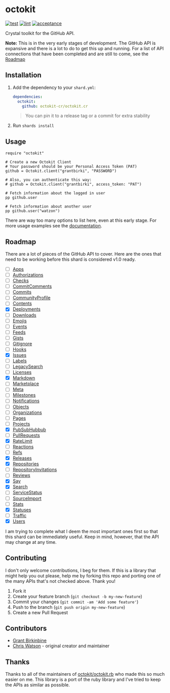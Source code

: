 # octokit

[![test](https://github.com/octokit-cr/octokit.cr/actions/workflows/test.yml/badge.svg)](https://github.com/octokit-cr/octokit.cr/actions/workflows/test.yml) [![lint](https://github.com/octokit-cr/octokit.cr/actions/workflows/lint.yml/badge.svg)](https://github.com/octokit-cr/octokit.cr/actions/workflows/lint.yml) [![acceptance](https://github.com/octokit-cr/octokit.cr/actions/workflows/acceptance.yml/badge.svg)](https://github.com/octokit-cr/octokit.cr/actions/workflows/acceptance.yml)

Crystal toolkit for the GitHub API.

**Note:** This is in the very early stages of development. The GitHub API is expansive and there is a lot to do to get this up and running. For a list of API connections that have been completed and are still to come, see the [Roadmap](#roadmap)

## Installation

1. Add the dependency to your `shard.yml`:

    ```yaml
    dependencies:
      octokit:
        github: octokit-cr/octokit.cr
    ```

    > You can pin it to a release tag or a commit for extra stability

2. Run `shards install`

## Usage

```crystal
require "octokit"

# Create a new Octokit Client
# Your password should be your Personal Access Token (PAT)
github = Octokit.client("grantbirki", "PASSWORD")

# Also, you can authenticate this way:
# github = Octokit.client("grantbirki", access_token: "PAT")

# Fetch information about the logged in user
pp github.user

# Fetch information about another user
pp github.user("watzon")
```

There are way too many options to list here, even at this early stage. For more usage examples see the [documentation](https://octokit-cr.github.io/octokit.cr/).

## Roadmap

There are a lot of pieces of the GitHub API to cover. Here are the ones that need to be working before this shard is considered v1.0 ready.

- [ ] [Apps]()
- [ ] [Authorizations]()
- [ ] [Checks]()
- [ ] [CommitComments]()
- [ ] [Commits]()
- [ ] [CommunityProfile]()
- [ ] [Contents]()
- [x] [Deployments](https://octokit-cr.github.io/octokit.cr/Octokit/Client/Deployments.html)
- [ ] [Downloads]()
- [ ] [Emojis]()
- [ ] [Events]()
- [ ] [Feeds]()
- [ ] [Gists]()
- [ ] [Gitignore]()
- [ ] [Hooks]()
- [x] [Issues](https://octokit-cr.github.io/octokit.cr/Octokit/Client/Issues.html)
- [ ] [Labels]()
- [ ] [LegacySearch]()
- [ ] [Licenses]()
- [x] [Markdown](https://octokit-cr.github.io/octokit.cr/Octokit/Client/Markdown.html)
- [ ] [Marketplace]()
- [ ] [Meta]()
- [ ] [Milestones]()
- [ ] [Notifications]()
- [ ] [Objects]()
- [ ] [Organizations]()
- [ ] [Pages]()
- [ ] [Projects]()
- [x] [PubSubHubbub](https://octokit-cr.github.io/octokit.cr/Octokit/Client/PubSubHubbub.html)
- [ ] [PullRequests]()
- [x] [RateLimit](https://octokit-cr.github.io/octokit.cr/Octokit/Client/RateLimit.html)
- [ ] [Reactions]()
- [ ] [Refs]()
- [x] [Releases](https://octokit-cr.github.io/octokit.cr/Octokit/Client/Releases.html)
- [x] [Repositories](https://octokit-cr.github.io/octokit.cr/Octokit/Client/Repositories.html)
- [ ] [RepositoryInvitations]()
- [ ] [Reviews]()
- [x] [Say](https://octokit-cr.github.io/octokit.cr/Octokit/Client/Say.html)
- [x] [Search](https://octokit-cr.github.io/octokit.cr/Octokit/Client/Search.html)
- [ ] [ServiceStatus]()
- [ ] [SourceImport]()
- [ ] [Stats]()
- [x] [Statuses](https://octokit-cr.github.io/octokit.cr/Octokit/Client/Statuses.html)
- [ ] [Traffic]()
- [x] [Users](https://octokit-cr.github.io/octokit.cr/Octokit/Client/Users.html)

I am trying to complete what I deem the most important ones first so that this shard can be immediately useful. Keep in mind, however, that the API may change at any time.

## Contributing

I don't only welcome contributions, I beg for them. If this is a library that might help you out please, help me by forking this repo and porting one of the many APIs that's not checked above. Thank you!

1. Fork it
2. Create your feature branch (`git checkout -b my-new-feature`)
3. Commit your changes (`git commit -am 'Add some feature'`)
4. Push to the branch (`git push origin my-new-feature`)
5. Create a new Pull Request

## Contributors

- [Grant Birkinbine](https://github.com/GrantBirki)
- [Chris Watson](https://github.com/watzon) - original creator and maintainer

## Thanks

Thanks to all of the maintainers of [octokit/octokit.rb](https://github.com/octokit/octokit.rb) who made this so much easier on me. This library is a port of the ruby library and I've tried to keep the APIs as similar as possible.

